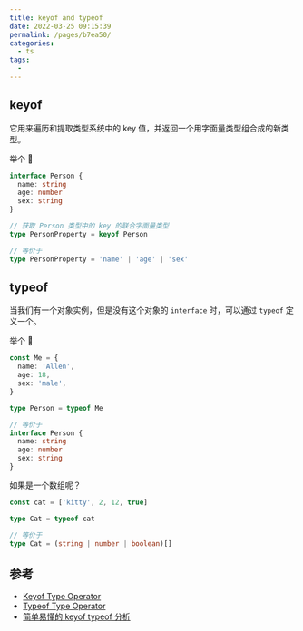 ```yaml
---
title: keyof and typeof
date: 2022-03-25 09:15:39
permalink: /pages/b7ea50/
categories:
  - ts
tags:
  -
---
```


## keyof

它用来遍历和提取类型系统中的 key 值，并返回一个用字面量类型组合成的新类型。

举个 🌰

```typescript
interface Person {
  name: string
  age: number
  sex: string
}

// 获取 Person 类型中的 key 的联合字面量类型
type PersonProperty = keyof Person

// 等价于
type PersonProperty = 'name' | 'age' | 'sex'
```

## typeof

当我们有一个对象实例，但是没有这个对象的 `interface` 时，可以通过 `typeof` 定义一个。

举个 🌰

```typescript
const Me = {
  name: 'Allen',
  age: 18,
  sex: 'male',
}

type Person = typeof Me

// 等价于
interface Person {
  name: string
  age: number
  sex: string
}
```

如果是一个数组呢？

```typescript
const cat = ['kitty', 2, 12, true]

type Cat = typeof cat

// 等价于
type Cat = (string | number | boolean)[]
```

## 参考

- [Keyof Type Operator](https://www.typescriptlang.org/docs/handbook/2/keyof-types.html)
- [Typeof Type Operator](https://www.typescriptlang.org/docs/handbook/2/typeof-types.html)
- [简单易懂的 keyof typeof 分析](https://juejin.cn/post/7023238396931735583)
